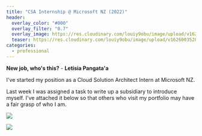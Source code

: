 ```yaml
---
title: "CSA Internship @ Microsoft NZ (2022)"
header:
  overlay_color: "#000"
  overlay_filter: "0.7"
  overlay_image: https://res.cloudinary.com/louiy9obu/image/upload/v1626002590/letisias_projects_fjlv67.png
  teaser: https://res.cloudinary.com/louiy9obu/image/upload/v1626003528/500x300projects_dbt5xc.png
categories:
  - professional
---
```


**New job, who's this?** - **Letisia Pangata'a**

I've started my position as a Cloud Solution Architect Intern at Microsoft NZ. 

Last week I was assigned a task to write up a subsidiary to introduce myself. I've attached it below so that others who visit my portfolio may have a fair grasp of who I am.
<p></p>
<img src="https://res.cloudinary.com/louiy9obu/image/upload/v1645069973/Screen_Shot_2022-02-17_at_4.52.43_PM_gsui2h.png" />
<p></p>
<img src="https://res.cloudinary.com/louiy9obu/image/upload/v1645069899/MS_omqlmb.png"/>
<p></p>
